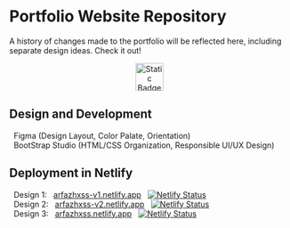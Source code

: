 # Portfolio Website Repository 
A history of changes made to the portfolio will be reflected here, including separate design ideas. 
Check it out!<br>

<div style="text-align: center;">
  <a href="https://www.arfazhxss.ca/">
    <img alt="Static Badge" src="https://img.shields.io/badge/_arfazhxss.ca-LINK?logo=superuser&color=black&logoColor=white&link=https%3A%2F%2Fwww.arfazhxss.ca" height="50">
  </a>
</div>

## Design and Development
&nbsp; Figma (Design Layout, Color Palate, Orientation) <br>
&nbsp; BootStrap Studio (HTML/CSS Organization, Responsible UI/UX Design)

## Deployment in Netlify 

&nbsp; Design 1: &nbsp; [arfazhxss-v1.netlify.app](https://arfazhxss-v1.netlify.app) &nbsp; [![Netlify Status](https://api.netlify.com/api/v1/badges/51e54bfe-b25e-4d10-b1b2-7ea7bd590b25/deploy-status)](https://app.netlify.com/sites/arfazhxss-v1/deploys) <br>
&nbsp; Design 2: &nbsp; [arfazhxss-v2.netlify.app](https://arfazhxss-v2.netlify.app) &nbsp; [![Netlify Status](https://api.netlify.com/api/v1/badges/ae8662ab-e561-4527-9dbe-375fcbe08083/deploy-status)](https://app.netlify.com/sites/arfazhxss-v2/deploys) <br>
&nbsp; Design 3: &nbsp; [arfazhxss.netlify.app](https://arfazhxss-v3.netlify.app) &nbsp; [![Netlify Status](https://api.netlify.com/api/v1/badges/cfe5fda1-9655-4d69-ba9e-0ef6c2907b96/deploy-status)](https://app.netlify.com/sites/arfazhxss-v3/deploys) <br>

